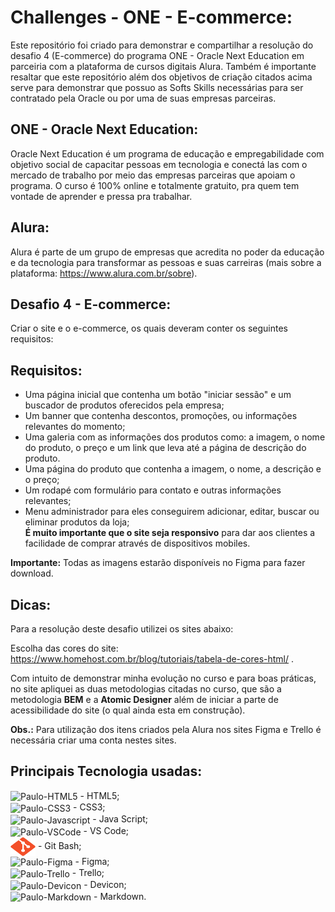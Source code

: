 # Challenges - ONE - E-commerce:

Este repositório foi criado para demonstrar e compartilhar a resolução do desafio 4 (E-commerce) do programa ONE - Oracle Next Education em parceiria com a plataforma de cursos digitais Alura.
Também é importante resaltar que este repositório além dos objetivos de criação citados acima serve para demonstrar que possuo as Softs Skills necessárias para ser contratado pela Oracle ou por uma de suas empresas parceiras.<br>

## ONE - Oracle Next Education:

Oracle Next Education é um programa de educação e empregabilidade com objetivo social de capacitar pessoas em tecnologia e conectá las com o mercado de trabalho por meio das empresas parceiras que apoiam o programa. O curso é 100% online e totalmente gratuito, pra quem tem vontade de aprender e pressa pra trabalhar.<br>

## Alura:

Alura é parte de um grupo de empresas que acredita no poder da educação e da tecnologia para transformar as pessoas e suas carreiras (mais sobre a plataforma: https://www.alura.com.br/sobre).

## Desafio 4 - E-commerce: 

Criar o site e o e-commerce, os quais deveram conter os seguintes requisitos: 

## Requisitos:

- Uma página inicial que contenha um botão "iniciar sessão" e um buscador de produtos oferecidos pela empresa;<br>
- Um banner que contenha descontos, promoções, ou informações relevantes do momento;<br>
- Uma galeria com as informações dos produtos como: a imagem, o nome do produto, o preço e um link que leva até a página de descrição do produto.
- Uma página do produto que contenha a imagem, o nome, a descrição e o preço;<br>
- Um rodapé com formulário para contato e outras informações relevantes;<br>
- Menu administrador para eles conseguirem adicionar, editar, buscar ou eliminar produtos da loja;<br>
**É muito importante que o site seja responsivo** para dar aos clientes a facilidade de comprar através de dispositivos mobiles.<p>

<strong>Importante:</strong> Todas as imagens estarão disponíveis no Figma para fazer download.</p>

## Dicas:
Para a resolução deste desafio utilizei os sites abaixo:<p>

Escolha das cores do site: https://www.homehost.com.br/blog/tutoriais/tabela-de-cores-html/ .<p>

Com intuito de demonstrar minha evolução no curso e para boas práticas, no site apliquei as duas metodologias citadas no curso, que são a metodologia <strong>BEM</strong> e a <strong>Atomic Designer</strong> além de iniciar a parte de acessibilidade do site (o qual ainda esta em construção).<p>

<strong>Obs.:</strong> Para utilização dos itens criados pela Alura nos sites Figma e Trello é necessária criar uma conta nestes sites.<br>

## 

## Principais Tecnologia usadas:

<img align="center" alt="Paulo-HTML5" height="30" width="40" src="https://cdn.jsdelivr.net/gh/devicons/devicon/icons/html5/html5-original.svg"> - HTML5;<br>
<img align="center" alt="Paulo-CSS3" height="30" width="40" src="https://cdn.jsdelivr.net/gh/devicons/devicon/icons/css3/css3-plain.svg"> - CSS3;<br>
<img align="center" alt="Paulo-Javascript" height="30" width="40" src="https://cdn.jsdelivr.net/gh/devicons/devicon/icons/javascript/javascript-original.svg"> - Java Script;<br>
<img align="center" alt="Paulo-VSCode" height="30" width="40" src="https://cdn.jsdelivr.net/gh/devicons/devicon/icons/vscode/vscode-original.svg"> - VS Code;<br>
<img align="center" alt="Paulo-Git" height="30" width="40" src="https://raw.githubusercontent.com/devicons/devicon/master/icons/git/git-plain.svg"> - Git Bash;<br>
<img align="center" alt="Paulo-Figma" height="30" width="40" src="https://cdn.jsdelivr.net/gh/devicons/devicon/icons/figma/figma-original.svg"> - Figma;<br>
<img align="center" alt="Paulo-Trello" height="30" width="40" src="https://cdn.jsdelivr.net/gh/devicons/devicon/icons/trello/trello-plain.svg"> - Trello;<br>
<img align="center" alt="Paulo-Devicon" height="30" width="40" src="https://cdn.jsdelivr.net/gh/devicons/devicon/icons/devicon/devicon-original.svg"> - Devicon;<br>
<img align="center" alt="Paulo-Markdown" height="30" width="40" src="https://cdn.jsdelivr.net/gh/devicons/devicon/icons/markdown/markdown-original.svg"> - Markdown.<br>
